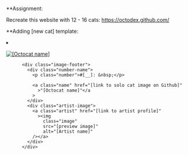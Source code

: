 \*\*Assignment:

Recreate this website with 12 - 16 cats: https://octodex.github.com/

\*\*Adding [new cat] template:

<li class="octodex-cat">

<a class="cat" href="[link to solo cat image on Github]"
            ><img 
              src="[preview image]"
              alt="[Octocat name]"
          /></a>

          <div class="image-footer">
            <div class="number-name">
              <p class="number">#[__]: &nbsp;</p>

              <a class="name" href="[link to solo cat image on Github]"
                >"[Octocat name]"</a
              >
            </div>
            <div class="artist-image">
              <a class="artist" href="[link to artist profile]"
                ><img
                  class="image"
                  src="[preview image]"
                  alt="[Artist name]"
              /></a>
            </div>
          </div>

</li>
